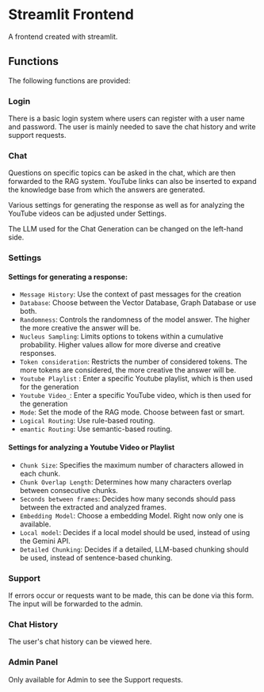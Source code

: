 # Streamlit Frontend

A frontend created with streamlit. 

## Functions

The following functions are provided:

### Login

There is a basic login system where users can register with a user name and password. The user is mainly needed to save the chat history and write support requests.

### Chat

Questions on specific topics can be asked in the chat, which are then forwarded to the RAG system. YouTube links can also be inserted to expand the knowledge base from which the answers are generated.

Various settings for generating the response as well as for analyzing the YouTube videos can be adjusted under Settings.

The LLM used for the Chat Generation can be changed on the left-hand side.

### Settings

#### Settings for generating a response:

- `Message History`: Use the context of past messages for the creation
- `Database`: Choose between the Vector Database, Graph Database or use both. 
- `Randomness`: Controls the randomness of the model answer. The higher the more creative the answer will be. 
- `Nucleus Sampling`: Limits options to tokens within a cumulative probability. Higher values allow for more diverse and creative responses.
- `Token consideration`: Restricts the number of considered tokens. The more tokens are considered, the more creative the answer will be. 
-  `Youtube Playlist` : Enter a specific Youtube playlist, which is then used for the generation
- `Youtube Video_`: Enter a specific YouTube video, which is then used for the generation
- `Mode`: Set the mode of the RAG mode. Choose between fast or smart.
- `Logical Routing`: Use rule-based routing.
- `emantic Routing`: Use semantic-based routing.

#### Settings for analyzing a Youtube Video or Playlist

- `Chunk Size`: Specifies the maximum number of characters allowed in each chunk.
- `Chunk Overlap Length`: Determines how many characters overlap between consecutive chunks.
- `Seconds between frames`: Decides how many seconds should pass between the extracted and analyzed frames.
- `Embedding Model`: Choose a embedding Model. Right now only one is available. 
- `Local model`: Decides if a local model should be used, instead of using the Gemini API.
- `Detailed Chunking`: Decides if a detailed, LLM-based chunking should be used, instead of sentence-based chunking.

### Support 

If errors occur or requests want to be made, this can be done via this form. The input will be forwarded to the admin. 

### Chat History

The user's chat history can be viewed here. 

### Admin Panel

Only available for Admin to see the Support requests. 
